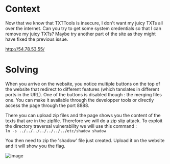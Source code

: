 # Context 
Now that we know that TXTTools is insecure, I don't want my juicy TXTs all over the internet. Can you try to get some system credentials so that I can remove my juicy TXTs? Maybe try another part of the site as they might have fixed the previous issue.

http://54.78.53.55/

# Solving 

When you arrive on the website, you notice multiple buttons on the top of the website that redirect to different features (which tanslates in different ports in the URL). One of the buttons is disabled though : the merging files one. You can make it available through the developper tools or directly access the page through the port 8888.   

There you can upload zip files and the page shows you the content of the texts that are in the zipfile. Therefore we will do a zip slip attack. To exploit the directory traversal vulnerability we will use this command :  
``` ln -s ../../../../../../../etc/shadow shadow ```  

You then need to zip the 'shadow' file just created. Upload it on the website and it will show you the flag. 

![image](https://user-images.githubusercontent.com/35641452/110850857-92949c80-82b0-11eb-9263-e6de8d491321.png)  
